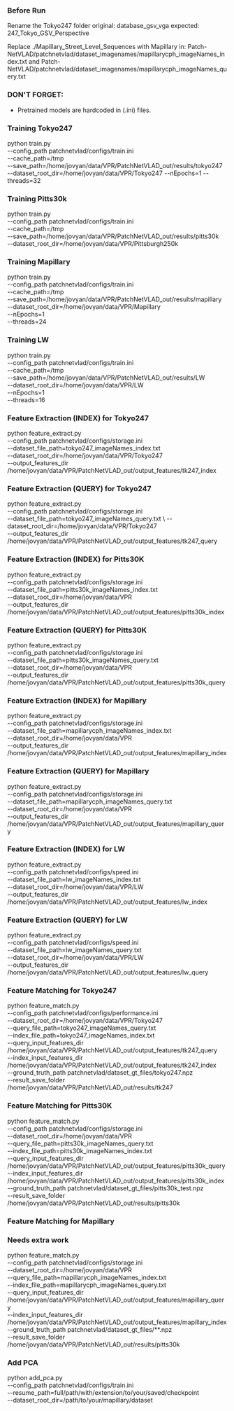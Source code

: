 ### Before Run
Rename the Tokyo247 folder
original: database_gsv_vga
expected: 247_Tokyo_GSV_Perspective

Replace ./Mapillary_Street_Level_Sequences with Mapillary in:
    Patch-NetVLAD/patchnetvlad/dataset_imagenames/mapillarycph_imageNames_index.txt
    and 
    Patch-NetVLAD/patchnetvlad/dataset_imagenames/mapillarycph_imageNames_query.txt

### DON'T FORGET: ##############################################################################
- Pretrained models are hardcoded in (.ini) files.
#### #########################################################################
### Training Tokyo247
python train.py \
    --config_path patchnetvlad/configs/train.ini \
    --cache_path=/tmp \
    --save_path=/home/jovyan/data/VPR/PatchNetVLAD_out/results/tokyo247 \
    --dataset_root_dir=/home/jovyan/data/VPR/Tokyo247
    --nEpochs=1
    --threads=32

### Training Pitts30k
python train.py \
    --config_path patchnetvlad/configs/train.ini \
    --cache_path=/tmp \
    --save_path=/home/jovyan/data/VPR/PatchNetVLAD_out/results/pitts30k \
    --dataset_root_dir=/home/jovyan/data/VPR/Pittsburgh250k

### Training Mapillary
python train.py \
    --config_path patchnetvlad/configs/train.ini \
    --cache_path=/tmp \
    --save_path=/home/jovyan/data/VPR/PatchNetVLAD_out/results/mapillary \
    --dataset_root_dir=/home/jovyan/data/VPR/Mapillary \
    --nEpochs=1 \
    --threads=24
    
### Training LW
python train.py \
    --config_path patchnetvlad/configs/train.ini \
    --cache_path=/tmp \
    --save_path=/home/jovyan/data/VPR/PatchNetVLAD_out/results/LW \
    --dataset_root_dir=/home/jovyan/data/VPR/LW \
    --nEpochs=1 \
    --threads=16

#### #########################################################################
### Feature Extraction (INDEX) for Tokyo247 
python feature_extract.py \
    --config_path patchnetvlad/configs/storage.ini \
    --dataset_file_path=tokyo247_imageNames_index.txt \
    --dataset_root_dir=/home/jovyan/data/VPR/Tokyo247 \
    --output_features_dir /home/jovyan/data/VPR/PatchNetVLAD_out/output_features/tk247_index

### Feature Extraction (QUERY) for Tokyo247 
python feature_extract.py \
    --config_path patchnetvlad/configs/storage.ini \
    --dataset_file_path=tokyo247_imageNames_query.txt \ 
    --dataset_root_dir=/home/jovyan/data/VPR/Tokyo247 \
    --output_features_dir /home/jovyan/data/VPR/PatchNetVLAD_out/output_features/tk247_query
    
#### #########################################################################
### Feature Extraction (INDEX) for Pitts30K
python feature_extract.py \
    --config_path patchnetvlad/configs/storage.ini \
    --dataset_file_path=pitts30k_imageNames_index.txt \
    --dataset_root_dir=/home/jovyan/data/VPR \
    --output_features_dir /home/jovyan/data/VPR/PatchNetVLAD_out/output_features/pitts30k_index

### Feature Extraction (QUERY) for Pitts30K
python feature_extract.py \
    --config_path patchnetvlad/configs/storage.ini \
    --dataset_file_path=pitts30k_imageNames_query.txt \
    --dataset_root_dir=/home/jovyan/data/VPR \
    --output_features_dir /home/jovyan/data/VPR/PatchNetVLAD_out/output_features/pitts30k_query

#### #########################################################################
### Feature Extraction (INDEX) for Mapillary
python feature_extract.py \
    --config_path patchnetvlad/configs/storage.ini \
    --dataset_file_path=mapillarycph_imageNames_index.txt \
    --dataset_root_dir=/home/jovyan/data/VPR \
    --output_features_dir /home/jovyan/data/VPR/PatchNetVLAD_out/output_features/mapillary_index

### Feature Extraction (QUERY) for Mapillary
python feature_extract.py \
    --config_path patchnetvlad/configs/storage.ini \
    --dataset_file_path=mapillarycph_imageNames_query.txt \
    --dataset_root_dir=/home/jovyan/data/VPR \
    --output_features_dir /home/jovyan/data/VPR/PatchNetVLAD_out/output_features/mapillary_query

#### #########################################################################
### Feature Extraction (INDEX) for LW
python feature_extract.py \
    --config_path patchnetvlad/configs/speed.ini \
    --dataset_file_path=lw_imageNames_index.txt \
    --dataset_root_dir=/home/jovyan/data/VPR/LW \
    --output_features_dir /home/jovyan/data/VPR/PatchNetVLAD_out/output_features/lw_index

### Feature Extraction (QUERY) for LW
python feature_extract.py \
    --config_path patchnetvlad/configs/speed.ini \
    --dataset_file_path=lw_imageNames_query.txt \
    --dataset_root_dir=/home/jovyan/data/VPR/LW \
    --output_features_dir /home/jovyan/data/VPR/PatchNetVLAD_out/output_features/lw_query
    
#### #########################################################################
### Feature Matching for Tokyo247
python feature_match.py \
    --config_path patchnetvlad/configs/performance.ini \
    --dataset_root_dir=/home/jovyan/data/VPR/Tokyo247 \
    --query_file_path=tokyo247_imageNames_query.txt \
    --index_file_path=tokyo247_imageNames_index.txt \
    --query_input_features_dir /home/jovyan/data/VPR/PatchNetVLAD_out/output_features/tk247_query \
    --index_input_features_dir /home/jovyan/data/VPR/PatchNetVLAD_out/output_features/tk247_index \
    --ground_truth_path patchnetvlad/dataset_gt_files/tokyo247.npz \
    --result_save_folder /home/jovyan/data/VPR/PatchNetVLAD_out/results/tk247

### Feature Matching for Pitts30K
python feature_match.py \
    --config_path patchnetvlad/configs/storage.ini \
    --dataset_root_dir=/home/jovyan/data/VPR \
    --query_file_path=pitts30k_imageNames_query.txt \
    --index_file_path=pitts30k_imageNames_index.txt \
    --query_input_features_dir /home/jovyan/data/VPR/PatchNetVLAD_out/output_features/pitts30k_query \
    --index_input_features_dir /home/jovyan/data/VPR/PatchNetVLAD_out/output_features/pitts30k_index \
    --ground_truth_path patchnetvlad/dataset_gt_files/pitts30k_test.npz \
    --result_save_folder /home/jovyan/data/VPR/PatchNetVLAD_out/results/pitts30k

### Feature Matching for Mapillary
### Needs extra work
python feature_match.py \
    --config_path patchnetvlad/configs/storage.ini \
    --dataset_root_dir=/home/jovyan/data/VPR \
    --query_file_path=mapillarycph_imageNames_index.txt \
    --index_file_path=mapillarycph_imageNames_query.txt \
    --query_input_features_dir /home/jovyan/data/VPR/PatchNetVLAD_out/output_features/mapillary_query \
    --index_input_features_dir /home/jovyan/data/VPR/PatchNetVLAD_out/output_features/mapillary_index \
    --ground_truth_path patchnetvlad/dataset_gt_files/**.npz \
    --result_save_folder /home/jovyan/data/VPR/PatchNetVLAD_out/results/pitts30k
    
### Add PCA
python add_pca.py \
    --config_path patchnetvlad/configs/train.ini \
    --resume_path=full/path/with/extension/to/your/saved/checkpoint \
    --dataset_root_dir=/path/to/your/mapillary/dataset
